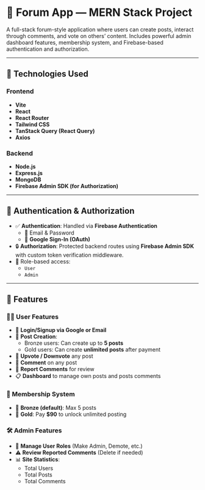 # 🧠 Forum App — MERN Stack Project

A full-stack forum-style application where users can create posts, interact through comments, and vote on others’ content. Includes powerful admin dashboard features, membership system, and Firebase-based authentication and authorization.

---

## 🚀 Technologies Used

### Frontend
- **Vite**
- **React**
- **React Router**
- **Tailwind CSS**
- **TanStack Query (React Query)**
- **Axios**

### Backend
- **Node.js**
- **Express.js**
- **MongoDB**
- **Firebase Admin SDK (for Authorization)**

---

## 🔐 Authentication & Authorization

- ✅ **Authentication**: Handled via **Firebase Authentication**
  - 📧 Email & Password
  - 🔐 **Google Sign-In (OAuth)**
- 🔒 **Authorization**: Protected backend routes using **Firebase Admin SDK** with custom token verification middleware.
- 👥 Role-based access:
  - `User`
  - `Admin`

---

## 🌟 Features

### 🧑‍💻 User Features

- 🔐 **Login/Signup via Google or Email**
- 📝 **Post Creation**: 
  - Bronze users: Can create up to **5 posts**
  - Gold users: Can create **unlimited posts** after payment
- 🔼 **Upvote / Downvote** any post
- 💬 **Comment** on any post
- 🚩 **Report Comments** for review
- 📋 **Dashboard** to manage own posts and posts comments

### 👑 Membership System

- 🥉 **Bronze (default)**: Max 5 posts
- 🥇 **Gold**: Pay **$90** to unlock unlimited posting

### 🛠️ Admin Features

- 👥 **Manage User Roles** (Make Admin, Demote, etc.)
- ⚠️ **Review Reported Comments** (Delete if needed)
- 📊 **Site Statistics**:
  - Total Users
  - Total Posts
  - Total Comments
